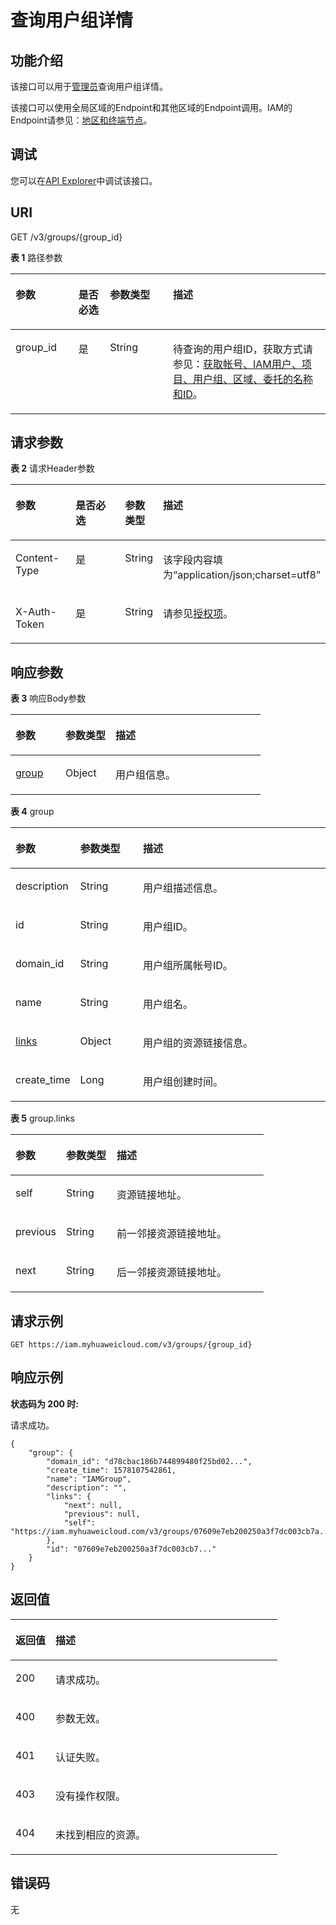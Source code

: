 # 查询用户组详情<a name="iam_09_0002"></a>

## 功能介绍<a name="zh-cn_topic_0221482360_section13353121415357"></a>

该接口可以用于<u>[管理员](https://support.huaweicloud.com/usermanual-iam/iam_01_0001.html)</u><u></u>查询用户组详情。

该接口可以使用全局区域的Endpoint和其他区域的Endpoint调用。IAM的Endpoint请参见：[地区和终端节点](https://developer.huaweicloud.com/endpoint?IAM)。

## 调试<a name="section1893117286118"></a>

您可以在[API Explorer](https://apiexplorer.developer.huaweicloud.com/apiexplorer/doc?product=IAM&api=KeystoneShowGroup)中调试该接口。

## URI<a name="zh-cn_topic_0221482360_section3357914183512"></a>

GET /v3/groups/\{group\_id\}

**表 1**  路径参数

<a name="zh-cn_topic_0221482360_table17364814193518"></a>
<table><thead align="left"><tr id="zh-cn_topic_0221482360_row03631714143520"><th class="cellrowborder" valign="top" width="20%" id="mcps1.2.5.1.1"><p id="zh-cn_topic_0221482360_p1336611463514"><a name="zh-cn_topic_0221482360_p1336611463514"></a><a name="zh-cn_topic_0221482360_p1336611463514"></a>参数</p>
</th>
<th class="cellrowborder" valign="top" width="10%" id="mcps1.2.5.1.2"><p id="zh-cn_topic_0221482360_p18367121413513"><a name="zh-cn_topic_0221482360_p18367121413513"></a><a name="zh-cn_topic_0221482360_p18367121413513"></a>是否必选</p>
</th>
<th class="cellrowborder" valign="top" width="20%" id="mcps1.2.5.1.3"><p id="zh-cn_topic_0221482360_p1536851423517"><a name="zh-cn_topic_0221482360_p1536851423517"></a><a name="zh-cn_topic_0221482360_p1536851423517"></a>参数类型</p>
</th>
<th class="cellrowborder" valign="top" width="50%" id="mcps1.2.5.1.4"><p id="zh-cn_topic_0221482360_p337321412355"><a name="zh-cn_topic_0221482360_p337321412355"></a><a name="zh-cn_topic_0221482360_p337321412355"></a>描述</p>
</th>
</tr>
</thead>
<tbody><tr id="zh-cn_topic_0221482360_row536318148353"><td class="cellrowborder" valign="top" width="20%" headers="mcps1.2.5.1.1 "><p id="zh-cn_topic_0221482360_p637431417358"><a name="zh-cn_topic_0221482360_p637431417358"></a><a name="zh-cn_topic_0221482360_p637431417358"></a>group_id</p>
</td>
<td class="cellrowborder" valign="top" width="10%" headers="mcps1.2.5.1.2 "><p id="zh-cn_topic_0221482360_p9375151423518"><a name="zh-cn_topic_0221482360_p9375151423518"></a><a name="zh-cn_topic_0221482360_p9375151423518"></a>是</p>
</td>
<td class="cellrowborder" valign="top" width="20%" headers="mcps1.2.5.1.3 "><p id="zh-cn_topic_0221482360_p113751114133515"><a name="zh-cn_topic_0221482360_p113751114133515"></a><a name="zh-cn_topic_0221482360_p113751114133515"></a>String</p>
</td>
<td class="cellrowborder" valign="top" width="50%" headers="mcps1.2.5.1.4 "><p id="zh-cn_topic_0221482360_p193781714133518"><a name="zh-cn_topic_0221482360_p193781714133518"></a><a name="zh-cn_topic_0221482360_p193781714133518"></a>待查询的用户组ID，获取方式请参见：<a href="获取帐号-IAM用户-项目-用户组-区域-委托的名称和ID.md">获取帐号、IAM用户、项目、用户组、区域、委托的名称和ID</a>。</p>
</td>
</tr>
</tbody>
</table>

## 请求参数<a name="zh-cn_topic_0221482360_section17379914173512"></a>

**表 2**  请求Header参数

<a name="zh-cn_topic_0221482360_HeaderParameter"></a>
<table><thead align="left"><tr id="zh-cn_topic_0221482360_row1038111418357"><th class="cellrowborder" valign="top" width="20%" id="mcps1.2.5.1.1"><p id="zh-cn_topic_0221482360_p83833147351"><a name="zh-cn_topic_0221482360_p83833147351"></a><a name="zh-cn_topic_0221482360_p83833147351"></a>参数</p>
</th>
<th class="cellrowborder" valign="top" width="20%" id="mcps1.2.5.1.2"><p id="zh-cn_topic_0221482360_p1738391413514"><a name="zh-cn_topic_0221482360_p1738391413514"></a><a name="zh-cn_topic_0221482360_p1738391413514"></a>是否必选</p>
</th>
<th class="cellrowborder" valign="top" width="10%" id="mcps1.2.5.1.3"><p id="zh-cn_topic_0221482360_p8384191453514"><a name="zh-cn_topic_0221482360_p8384191453514"></a><a name="zh-cn_topic_0221482360_p8384191453514"></a>参数类型</p>
</th>
<th class="cellrowborder" valign="top" width="50%" id="mcps1.2.5.1.4"><p id="zh-cn_topic_0221482360_p738416146356"><a name="zh-cn_topic_0221482360_p738416146356"></a><a name="zh-cn_topic_0221482360_p738416146356"></a>描述</p>
</th>
</tr>
</thead>
<tbody><tr id="zh-cn_topic_0221482360_row18381181414352"><td class="cellrowborder" valign="top" width="20%" headers="mcps1.2.5.1.1 "><p id="zh-cn_topic_0221482360_p1138511453516"><a name="zh-cn_topic_0221482360_p1138511453516"></a><a name="zh-cn_topic_0221482360_p1138511453516"></a>Content-Type</p>
</td>
<td class="cellrowborder" valign="top" width="20%" headers="mcps1.2.5.1.2 "><p id="zh-cn_topic_0221482360_p838671453518"><a name="zh-cn_topic_0221482360_p838671453518"></a><a name="zh-cn_topic_0221482360_p838671453518"></a>是</p>
</td>
<td class="cellrowborder" valign="top" width="10%" headers="mcps1.2.5.1.3 "><p id="zh-cn_topic_0221482360_p193860147357"><a name="zh-cn_topic_0221482360_p193860147357"></a><a name="zh-cn_topic_0221482360_p193860147357"></a>String</p>
</td>
<td class="cellrowborder" valign="top" width="50%" headers="mcps1.2.5.1.4 "><p id="zh-cn_topic_0221482360_p33874146357"><a name="zh-cn_topic_0221482360_p33874146357"></a><a name="zh-cn_topic_0221482360_p33874146357"></a>该字段内容填为“application/json;charset=utf8”</p>
</td>
</tr>
<tr id="zh-cn_topic_0221482360_row19382714143513"><td class="cellrowborder" valign="top" width="20%" headers="mcps1.2.5.1.1 "><p id="zh-cn_topic_0221482360_p153871014173517"><a name="zh-cn_topic_0221482360_p153871014173517"></a><a name="zh-cn_topic_0221482360_p153871014173517"></a>X-Auth-Token</p>
</td>
<td class="cellrowborder" valign="top" width="20%" headers="mcps1.2.5.1.2 "><p id="zh-cn_topic_0221482360_p838814145356"><a name="zh-cn_topic_0221482360_p838814145356"></a><a name="zh-cn_topic_0221482360_p838814145356"></a>是</p>
</td>
<td class="cellrowborder" valign="top" width="10%" headers="mcps1.2.5.1.3 "><p id="zh-cn_topic_0221482360_p238811146351"><a name="zh-cn_topic_0221482360_p238811146351"></a><a name="zh-cn_topic_0221482360_p238811146351"></a>String</p>
</td>
<td class="cellrowborder" valign="top" width="50%" headers="mcps1.2.5.1.4 "><p id="zh-cn_topic_0221482360_p1338911413512"><a name="zh-cn_topic_0221482360_p1338911413512"></a><a name="zh-cn_topic_0221482360_p1338911413512"></a>请参见<a href="授权项.md">授权项</a>。</p>
</td>
</tr>
</tbody>
</table>

## 响应参数<a name="zh-cn_topic_0221482360_section738914146352"></a>

**表 3**  响应Body参数

<a name="zh-cn_topic_0221482360_responseParameter"></a>
<table><thead align="left"><tr id="zh-cn_topic_0221482360_row14390171410358"><th class="cellrowborder" valign="top" width="20%" id="mcps1.2.4.1.1"><p id="zh-cn_topic_0221482360_p1439111403515"><a name="zh-cn_topic_0221482360_p1439111403515"></a><a name="zh-cn_topic_0221482360_p1439111403515"></a>参数</p>
</th>
<th class="cellrowborder" valign="top" width="20%" id="mcps1.2.4.1.2"><p id="zh-cn_topic_0221482360_p18392191411351"><a name="zh-cn_topic_0221482360_p18392191411351"></a><a name="zh-cn_topic_0221482360_p18392191411351"></a>参数类型</p>
</th>
<th class="cellrowborder" valign="top" width="60%" id="mcps1.2.4.1.3"><p id="zh-cn_topic_0221482360_p03921149357"><a name="zh-cn_topic_0221482360_p03921149357"></a><a name="zh-cn_topic_0221482360_p03921149357"></a>描述</p>
</th>
</tr>
</thead>
<tbody><tr id="zh-cn_topic_0221482360_row83906149359"><td class="cellrowborder" valign="top" width="20%" headers="mcps1.2.4.1.1 "><p id="zh-cn_topic_0221482360_p1139321410352"><a name="zh-cn_topic_0221482360_p1139321410352"></a><a name="zh-cn_topic_0221482360_p1139321410352"></a><a href="#zh-cn_topic_0221482360_response_Rs92Group">group</a></p>
</td>
<td class="cellrowborder" valign="top" width="20%" headers="mcps1.2.4.1.2 "><p id="zh-cn_topic_0221482360_p173932149356"><a name="zh-cn_topic_0221482360_p173932149356"></a><a name="zh-cn_topic_0221482360_p173932149356"></a>Object</p>
</td>
<td class="cellrowborder" valign="top" width="60%" headers="mcps1.2.4.1.3 "><p id="zh-cn_topic_0221482360_p15393201411351"><a name="zh-cn_topic_0221482360_p15393201411351"></a><a name="zh-cn_topic_0221482360_p15393201411351"></a>用户组信息。</p>
</td>
</tr>
</tbody>
</table>

**表 4**  group

<a name="zh-cn_topic_0221482360_response_Rs92Group"></a>
<table><thead align="left"><tr id="zh-cn_topic_0221482360_row1039418144352"><th class="cellrowborder" valign="top" width="20%" id="mcps1.2.4.1.1"><p id="zh-cn_topic_0221482360_p039751443510"><a name="zh-cn_topic_0221482360_p039751443510"></a><a name="zh-cn_topic_0221482360_p039751443510"></a>参数</p>
</th>
<th class="cellrowborder" valign="top" width="20%" id="mcps1.2.4.1.2"><p id="zh-cn_topic_0221482360_p439921483512"><a name="zh-cn_topic_0221482360_p439921483512"></a><a name="zh-cn_topic_0221482360_p439921483512"></a>参数类型</p>
</th>
<th class="cellrowborder" valign="top" width="60%" id="mcps1.2.4.1.3"><p id="zh-cn_topic_0221482360_p18400814173511"><a name="zh-cn_topic_0221482360_p18400814173511"></a><a name="zh-cn_topic_0221482360_p18400814173511"></a>描述</p>
</th>
</tr>
</thead>
<tbody><tr id="zh-cn_topic_0221482360_row19395314163515"><td class="cellrowborder" valign="top" width="20%" headers="mcps1.2.4.1.1 "><p id="zh-cn_topic_0221482360_p340061418355"><a name="zh-cn_topic_0221482360_p340061418355"></a><a name="zh-cn_topic_0221482360_p340061418355"></a>description</p>
</td>
<td class="cellrowborder" valign="top" width="20%" headers="mcps1.2.4.1.2 "><p id="zh-cn_topic_0221482360_p8401131433514"><a name="zh-cn_topic_0221482360_p8401131433514"></a><a name="zh-cn_topic_0221482360_p8401131433514"></a>String</p>
</td>
<td class="cellrowborder" valign="top" width="60%" headers="mcps1.2.4.1.3 "><p id="zh-cn_topic_0221482360_p19401131423519"><a name="zh-cn_topic_0221482360_p19401131423519"></a><a name="zh-cn_topic_0221482360_p19401131423519"></a>用户组描述信息。</p>
</td>
</tr>
<tr id="zh-cn_topic_0221482360_row163951714163510"><td class="cellrowborder" valign="top" width="20%" headers="mcps1.2.4.1.1 "><p id="zh-cn_topic_0221482360_p1740271413511"><a name="zh-cn_topic_0221482360_p1740271413511"></a><a name="zh-cn_topic_0221482360_p1740271413511"></a>id</p>
</td>
<td class="cellrowborder" valign="top" width="20%" headers="mcps1.2.4.1.2 "><p id="zh-cn_topic_0221482360_p1340251483510"><a name="zh-cn_topic_0221482360_p1340251483510"></a><a name="zh-cn_topic_0221482360_p1340251483510"></a>String</p>
</td>
<td class="cellrowborder" valign="top" width="60%" headers="mcps1.2.4.1.3 "><p id="zh-cn_topic_0221482360_p114022146357"><a name="zh-cn_topic_0221482360_p114022146357"></a><a name="zh-cn_topic_0221482360_p114022146357"></a>用户组ID。</p>
</td>
</tr>
<tr id="zh-cn_topic_0221482360_row17395141443513"><td class="cellrowborder" valign="top" width="20%" headers="mcps1.2.4.1.1 "><p id="zh-cn_topic_0221482360_p94032149352"><a name="zh-cn_topic_0221482360_p94032149352"></a><a name="zh-cn_topic_0221482360_p94032149352"></a>domain_id</p>
</td>
<td class="cellrowborder" valign="top" width="20%" headers="mcps1.2.4.1.2 "><p id="zh-cn_topic_0221482360_p64031414193517"><a name="zh-cn_topic_0221482360_p64031414193517"></a><a name="zh-cn_topic_0221482360_p64031414193517"></a>String</p>
</td>
<td class="cellrowborder" valign="top" width="60%" headers="mcps1.2.4.1.3 "><p id="zh-cn_topic_0221482360_p194042144350"><a name="zh-cn_topic_0221482360_p194042144350"></a><a name="zh-cn_topic_0221482360_p194042144350"></a>用户组所属帐号ID。</p>
</td>
</tr>
<tr id="zh-cn_topic_0221482360_row639521443510"><td class="cellrowborder" valign="top" width="20%" headers="mcps1.2.4.1.1 "><p id="zh-cn_topic_0221482360_p16404161417352"><a name="zh-cn_topic_0221482360_p16404161417352"></a><a name="zh-cn_topic_0221482360_p16404161417352"></a>name</p>
</td>
<td class="cellrowborder" valign="top" width="20%" headers="mcps1.2.4.1.2 "><p id="zh-cn_topic_0221482360_p8405514203520"><a name="zh-cn_topic_0221482360_p8405514203520"></a><a name="zh-cn_topic_0221482360_p8405514203520"></a>String</p>
</td>
<td class="cellrowborder" valign="top" width="60%" headers="mcps1.2.4.1.3 "><p id="zh-cn_topic_0221482360_p9405214153518"><a name="zh-cn_topic_0221482360_p9405214153518"></a><a name="zh-cn_topic_0221482360_p9405214153518"></a>用户组名。</p>
</td>
</tr>
<tr id="zh-cn_topic_0221482360_row17395171415354"><td class="cellrowborder" valign="top" width="20%" headers="mcps1.2.4.1.1 "><p id="zh-cn_topic_0221482360_p134065141359"><a name="zh-cn_topic_0221482360_p134065141359"></a><a name="zh-cn_topic_0221482360_p134065141359"></a><a href="#zh-cn_topic_0221482360_response_Rs92GroupLinks">links</a></p>
</td>
<td class="cellrowborder" valign="top" width="20%" headers="mcps1.2.4.1.2 "><p id="zh-cn_topic_0221482360_p7407161411357"><a name="zh-cn_topic_0221482360_p7407161411357"></a><a name="zh-cn_topic_0221482360_p7407161411357"></a>Object</p>
</td>
<td class="cellrowborder" valign="top" width="60%" headers="mcps1.2.4.1.3 "><p id="zh-cn_topic_0221482360_p6407101473516"><a name="zh-cn_topic_0221482360_p6407101473516"></a><a name="zh-cn_topic_0221482360_p6407101473516"></a>用户组的资源链接信息。</p>
</td>
</tr>
<tr id="zh-cn_topic_0221482360_row439551420356"><td class="cellrowborder" valign="top" width="20%" headers="mcps1.2.4.1.1 "><p id="zh-cn_topic_0221482360_p44081514123517"><a name="zh-cn_topic_0221482360_p44081514123517"></a><a name="zh-cn_topic_0221482360_p44081514123517"></a>create_time</p>
</td>
<td class="cellrowborder" valign="top" width="20%" headers="mcps1.2.4.1.2 "><p id="zh-cn_topic_0221482360_p340841413352"><a name="zh-cn_topic_0221482360_p340841413352"></a><a name="zh-cn_topic_0221482360_p340841413352"></a>Long</p>
</td>
<td class="cellrowborder" valign="top" width="60%" headers="mcps1.2.4.1.3 "><p id="zh-cn_topic_0221482360_p8409111420356"><a name="zh-cn_topic_0221482360_p8409111420356"></a><a name="zh-cn_topic_0221482360_p8409111420356"></a>用户组创建时间。</p>
</td>
</tr>
</tbody>
</table>

**表 5**  group.links

<a name="zh-cn_topic_0221482360_response_Rs92GroupLinks"></a>
<table><thead align="left"><tr id="zh-cn_topic_0221482360_row124104141351"><th class="cellrowborder" valign="top" width="20%" id="mcps1.2.4.1.1"><p id="zh-cn_topic_0221482360_p1141214147357"><a name="zh-cn_topic_0221482360_p1141214147357"></a><a name="zh-cn_topic_0221482360_p1141214147357"></a>参数</p>
</th>
<th class="cellrowborder" valign="top" width="20%" id="mcps1.2.4.1.2"><p id="zh-cn_topic_0221482360_p114131014173512"><a name="zh-cn_topic_0221482360_p114131014173512"></a><a name="zh-cn_topic_0221482360_p114131014173512"></a>参数类型</p>
</th>
<th class="cellrowborder" valign="top" width="60%" id="mcps1.2.4.1.3"><p id="zh-cn_topic_0221482360_p1941413140355"><a name="zh-cn_topic_0221482360_p1941413140355"></a><a name="zh-cn_topic_0221482360_p1941413140355"></a>描述</p>
</th>
</tr>
</thead>
<tbody><tr id="zh-cn_topic_0221482360_row9410201453512"><td class="cellrowborder" valign="top" width="20%" headers="mcps1.2.4.1.1 "><p id="zh-cn_topic_0221482360_p4415141413359"><a name="zh-cn_topic_0221482360_p4415141413359"></a><a name="zh-cn_topic_0221482360_p4415141413359"></a>self</p>
</td>
<td class="cellrowborder" valign="top" width="20%" headers="mcps1.2.4.1.2 "><p id="zh-cn_topic_0221482360_p14415111419356"><a name="zh-cn_topic_0221482360_p14415111419356"></a><a name="zh-cn_topic_0221482360_p14415111419356"></a>String</p>
</td>
<td class="cellrowborder" valign="top" width="60%" headers="mcps1.2.4.1.3 "><p id="zh-cn_topic_0221482360_p7417131413356"><a name="zh-cn_topic_0221482360_p7417131413356"></a><a name="zh-cn_topic_0221482360_p7417131413356"></a>资源链接地址。</p>
</td>
</tr>
<tr id="zh-cn_topic_0221482360_row34103141351"><td class="cellrowborder" valign="top" width="20%" headers="mcps1.2.4.1.1 "><p id="zh-cn_topic_0221482360_p941721413354"><a name="zh-cn_topic_0221482360_p941721413354"></a><a name="zh-cn_topic_0221482360_p941721413354"></a>previous</p>
</td>
<td class="cellrowborder" valign="top" width="20%" headers="mcps1.2.4.1.2 "><p id="zh-cn_topic_0221482360_p94181814163516"><a name="zh-cn_topic_0221482360_p94181814163516"></a><a name="zh-cn_topic_0221482360_p94181814163516"></a>String</p>
</td>
<td class="cellrowborder" valign="top" width="60%" headers="mcps1.2.4.1.3 "><p id="zh-cn_topic_0221482360_p13418101493513"><a name="zh-cn_topic_0221482360_p13418101493513"></a><a name="zh-cn_topic_0221482360_p13418101493513"></a>前一邻接资源链接地址。</p>
</td>
</tr>
<tr id="zh-cn_topic_0221482360_row84109144358"><td class="cellrowborder" valign="top" width="20%" headers="mcps1.2.4.1.1 "><p id="zh-cn_topic_0221482360_p541951415359"><a name="zh-cn_topic_0221482360_p541951415359"></a><a name="zh-cn_topic_0221482360_p541951415359"></a>next</p>
</td>
<td class="cellrowborder" valign="top" width="20%" headers="mcps1.2.4.1.2 "><p id="zh-cn_topic_0221482360_p164191814153511"><a name="zh-cn_topic_0221482360_p164191814153511"></a><a name="zh-cn_topic_0221482360_p164191814153511"></a>String</p>
</td>
<td class="cellrowborder" valign="top" width="60%" headers="mcps1.2.4.1.3 "><p id="zh-cn_topic_0221482360_p104201914183515"><a name="zh-cn_topic_0221482360_p104201914183515"></a><a name="zh-cn_topic_0221482360_p104201914183515"></a>后一邻接资源链接地址。</p>
</td>
</tr>
</tbody>
</table>

## 请求示例<a name="zh-cn_topic_0221482360_section16420201417356"></a>

```
GET https://iam.myhuaweicloud.com/v3/groups/{group_id}
```

## 响应示例<a name="zh-cn_topic_0221482360_section1342241413514"></a>

**状态码为 200 时:**

请求成功。

```
{
    "group": {
        "domain_id": "d78cbac186b744899480f25bd02...",
        "create_time": 1578107542861,
        "name": "IAMGroup",
        "description": "",
        "links": {
            "next": null,
            "previous": null,
            "self": "https://iam.myhuaweicloud.com/v3/groups/07609e7eb200250a3f7dc003cb7a..."
        },
        "id": "07609e7eb200250a3f7dc003cb7..."
    }
}
```

## 返回值<a name="zh-cn_topic_0221482360_section242917149358"></a>

<a name="zh-cn_topic_0221482360_table2464"></a>
<table><thead align="left"><tr id="zh-cn_topic_0221482360_row1543141423516"><th class="cellrowborder" valign="top" width="15%" id="mcps1.1.3.1.1"><p id="zh-cn_topic_0221482360_p1143216142352"><a name="zh-cn_topic_0221482360_p1143216142352"></a><a name="zh-cn_topic_0221482360_p1143216142352"></a>返回值</p>
</th>
<th class="cellrowborder" valign="top" width="85%" id="mcps1.1.3.1.2"><p id="zh-cn_topic_0221482360_p24338149357"><a name="zh-cn_topic_0221482360_p24338149357"></a><a name="zh-cn_topic_0221482360_p24338149357"></a>描述</p>
</th>
</tr>
</thead>
<tbody><tr id="zh-cn_topic_0221482360_row18431111473510"><td class="cellrowborder" valign="top" width="15%" headers="mcps1.1.3.1.1 "><p id="zh-cn_topic_0221482360_p7433191433510"><a name="zh-cn_topic_0221482360_p7433191433510"></a><a name="zh-cn_topic_0221482360_p7433191433510"></a>200</p>
</td>
<td class="cellrowborder" valign="top" width="85%" headers="mcps1.1.3.1.2 "><p id="zh-cn_topic_0221482360_p7434171463512"><a name="zh-cn_topic_0221482360_p7434171463512"></a><a name="zh-cn_topic_0221482360_p7434171463512"></a>请求成功。</p>
</td>
</tr>
<tr id="zh-cn_topic_0221482360_row12431131419357"><td class="cellrowborder" valign="top" width="15%" headers="mcps1.1.3.1.1 "><p id="zh-cn_topic_0221482360_p204351314153511"><a name="zh-cn_topic_0221482360_p204351314153511"></a><a name="zh-cn_topic_0221482360_p204351314153511"></a>400</p>
</td>
<td class="cellrowborder" valign="top" width="85%" headers="mcps1.1.3.1.2 "><p id="zh-cn_topic_0221482360_p143510149356"><a name="zh-cn_topic_0221482360_p143510149356"></a><a name="zh-cn_topic_0221482360_p143510149356"></a>参数无效。</p>
</td>
</tr>
<tr id="zh-cn_topic_0221482360_row13431614123520"><td class="cellrowborder" valign="top" width="15%" headers="mcps1.1.3.1.1 "><p id="zh-cn_topic_0221482360_p143691417351"><a name="zh-cn_topic_0221482360_p143691417351"></a><a name="zh-cn_topic_0221482360_p143691417351"></a>401</p>
</td>
<td class="cellrowborder" valign="top" width="85%" headers="mcps1.1.3.1.2 "><p id="zh-cn_topic_0221482360_p1543631483519"><a name="zh-cn_topic_0221482360_p1543631483519"></a><a name="zh-cn_topic_0221482360_p1543631483519"></a>认证失败。</p>
</td>
</tr>
<tr id="zh-cn_topic_0221482360_row34311014123510"><td class="cellrowborder" valign="top" width="15%" headers="mcps1.1.3.1.1 "><p id="zh-cn_topic_0221482360_p643731443512"><a name="zh-cn_topic_0221482360_p643731443512"></a><a name="zh-cn_topic_0221482360_p643731443512"></a>403</p>
</td>
<td class="cellrowborder" valign="top" width="85%" headers="mcps1.1.3.1.2 "><p id="zh-cn_topic_0221482360_p2043781414353"><a name="zh-cn_topic_0221482360_p2043781414353"></a><a name="zh-cn_topic_0221482360_p2043781414353"></a>没有操作权限。</p>
</td>
</tr>
<tr id="zh-cn_topic_0221482360_row1843101403510"><td class="cellrowborder" valign="top" width="15%" headers="mcps1.1.3.1.1 "><p id="zh-cn_topic_0221482360_p24381914143513"><a name="zh-cn_topic_0221482360_p24381914143513"></a><a name="zh-cn_topic_0221482360_p24381914143513"></a>404</p>
</td>
<td class="cellrowborder" valign="top" width="85%" headers="mcps1.1.3.1.2 "><p id="zh-cn_topic_0221482360_p20438814123517"><a name="zh-cn_topic_0221482360_p20438814123517"></a><a name="zh-cn_topic_0221482360_p20438814123517"></a>未找到相应的资源。</p>
</td>
</tr>
</tbody>
</table>

## 错误码<a name="zh-cn_topic_0221482360_section19438111412351"></a>

无

